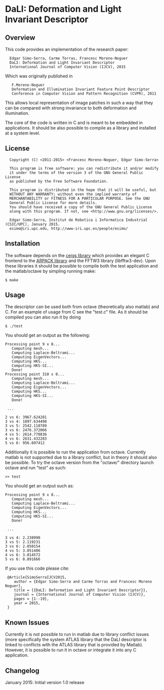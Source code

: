 DaLI: Deformation and Light Invariant Descriptor
================================================


Overview
--------

This code provides an implementation of the research paper:

```
  Edgar Simo-Serra, Carme Torras, Francesc Moreno-Noguer
  DaLI: Deformation and Light Invariant Descriptor
  International Journal of Computer Vision (IJCV), 2015
```

Which was originally published in

```
   F.Moreno-Noguer
   Deformation and Illumination Invariant Feature Point Descriptor
   Conference in Computer Vision and Pattern Recognition (CVPR), 2011
```

This allows local representation of image patches in such a way that they can be compared with strong invariance to both deformation and illumination.

The core of the code is written in C and is meant to be embedded in applications. It should be also possible to compile as a library and installed at a system level.


License
-------

```
  Copyright (C) <2011-2015> <Francesc Moreno-Noguer, Edgar Simo-Serra>

  This program is free software: you can redistribute it and/or modify
  it under the terms of the version 3 of the GNU General Public License
  as published by the Free Software Foundation.

  This program is distributed in the hope that it will be useful, but
  WITHOUT ANY WARRANTY; without even the implied warranty of
  MERCHANTABILITY or FITNESS FOR A PARTICULAR PURPOSE. See the GNU
  General Public License for more details.      
  You should have received a copy of the GNU General Public License
  along with this program. If not, see <http://www.gnu.org/licenses/>.

  Edgar Simo-Serra, Institut de Robotica i Informatica Industrial (CSIC/UPC), January 2015.
  esimo@iri.upc.edu, http://www-iri.upc.es/people/esimo/
```


Installation
------------

The software depends on the [ceigs library](https://github.com/bobbens/ceigs) which provides an elegant C frontend to the [ARPACK library](http://www.caam.rice.edu/software/ARPACK/) and the FFTW3 library (libfftw3-dev). Upon these libraries it should be possible to compile both the test application and the matlab/octave by simpling running make:

```
$ make
```


Usage
-----

The descriptor can be used both from octave (theoretically also matlab) and C. For an example of usage from C see the "test.c" file. As it should be compiled you can also run it by doing

```
$ ./test
```

You should get an output as the following:

```
Processing point 9 x 8...
   Computing mesh...
   Computing Laplace-Beltrami...
   Computing EigenVectors...
   Computing HKS...
   Computing HKS-SI...
   Done!
Processing point 310 x 0...
   Computing mesh...
   Computing Laplace-Beltrami...
   Computing EigenVectors...
   Computing HKS...
   Computing HKS-SI...
   Done!

 ...

2 vs 6: 3967.624281
3 vs 4: 1897.634498
3 vs 5: 2542.110789
3 vs 6: 2476.372066
4 vs 5: 2614.770836
4 vs 6: 2631.432283
5 vs 6: 956.697412
```

Additionally it is possible to run the application from octave. Currently matlab is not supported due to a library conflict, but in theory it should also be possible. To try the octave version from the "octave/" directory launch octave and run "test" as such:

```
>> test
```

You should get an output such as:

```
Processing point 9 x 8...
   Computing mesh...
   Computing Laplace-Beltrami...
   Computing EigenVectors...
   Computing HKS...
   Computing HKS-SI...
   Done!

 ...

3 vs 4: 2.238990
3 vs 5: 2.119231
3 vs 6: 2.050154
4 vs 5: 3.051406
4 vs 6: 3.014572
5 vs 6: 0.891666
```

If you use this code please cite:

```
 @Article{SimoSerraIJCV2015,
    author = {Edgar Simo-Serra and Carme Torras and Francesc Moreno Noguer},
    title = {{DaLI: Deformation and Light Invariant Descriptor}},
    journal = {International Journal of Computer Vision (IJCV)},
    pages = {1--19},
    year = 2015,
 }
```

Known Issues
------------

Currently it is not possible to run in matlab due to library conflict issues (more specifically the system ATLAS library that the DaLI descriptor is linked to conflicts with the ATLAS library that is provided by Matlab). However, it is possible to run it in octave or integrate it into any C application.


Changelog
---------

January 2015: Initial version 1.0 release


